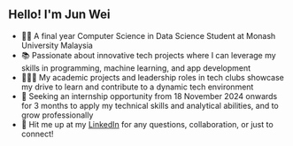 ## Hello! I'm Jun Wei

<!--
**wongjunwei030203/Wong-Jun-Wei** is a ✨ _special_ ✨ repository because its `README.md` (this file) appears on your GitHub profile.
-->

- 👨‍💻 A final year Computer Science in Data Science Student at Monash University Malaysia
- 📚 Passionate about innovative tech projects where I can leverage my skills in programming, machine learning, and app development
- 🙋🏻‍♂️ My academic projects and leadership roles in tech clubs showcase my drive to learn and contribute to a dynamic tech environment
- 👀 Seeking an internship opportunity from 18 November 2024 onwards for 3 months to apply my technical skills and analytical abilities, and to grow professionally
- 📨 Hit me up at my [LinkedIn](https://www.linkedin.com/in/wong-jun-wei-288055231/) for any questions, collaboration, or just to connect!
